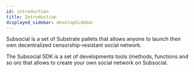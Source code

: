 ```yaml
---
id: introduction
title: Introduction
displayed_sidebar: developSidebar
---
```


Subsocial is a set of Substrate pallets that allows anyone to launch their own decentralized censorship-resistant social network.

The Subsocial SDK is a set of developments tools (methods, functions and so on) that allows to create your own social network on Subsocial.





